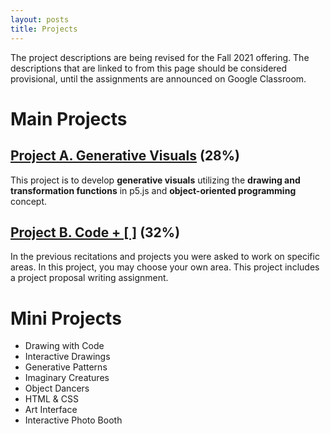 ```yaml
---
layout: posts
title: Projects
---
```


The project descriptions are being revised for the Fall 2021 offering. The descriptions that are linked to from this page should be considered provisional, until the assignments are announced on Google Classroom.

# Main Projects
## [Project A. Generative Visuals](https://docs.google.com/document/d/1ZXAAWCIseUNePFuU224R7N-vr8xlX-nGDP1EcmU5c38/edit?usp=sharing) (28%)

This project is to develop **generative visuals** utilizing the **drawing and transformation functions** in p5.js and **object-oriented programming** concept.

## [Project B. Code + \[  \]](https://docs.google.com/document/d/1MYDE_OrtUe82eKL0ImPqqOUAMJsQWeK6Ct4By0T-umQ/edit?usp=sharing) (32%)

In the previous recitations and projects you were asked to work on specific areas. In this project, you may choose your own area. This project includes a project proposal writing assignment.

# Mini Projects
- Drawing with Code
- Interactive Drawings
- Generative Patterns
- Imaginary Creatures
- Object Dancers
- HTML & CSS
- Art Interface
- Interactive Photo Booth
